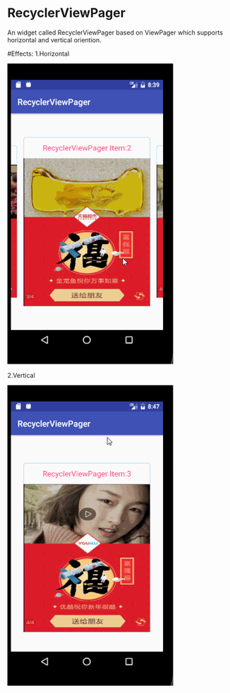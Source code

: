 # RecyclerViewPager
An widget called RecyclerViewPager based on ViewPager which supports horizontal and vertical oriention.

#Effects:
1.Horizontal
   
   ![image](https://github.com/yuyuyu123/RecyclerViewPager/blob/master/screenshot1.gif)

2.Vertical

   ![image](https://github.com/yuyuyu123/RecyclerViewPager/blob/master/screenshot2.gif)


